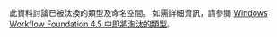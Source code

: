 此資料討論已被汰換的類型及命名空間。 如需詳細資訊，請參閱 [Windows Workflow Foundation 4.5 中即將淘汰的類型](http://aka.ms/wfdeprecatedtypes)。